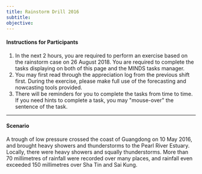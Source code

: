 ```yaml
---
title: Rainstorm Drill 2016
subtitle:  
objective:  
---
```


#### Instructions for Participants

1. In the next 2 hours, you are required to perform an exercise based on the rainstorm case on 26 August 2018. You are required to complete the tasks displaying on both of this page and the MINDS tasks manager.
2. You may first read through the appreciation log from the previous shift first. During the exercise, please make full use of the forecasting and nowcasting tools provided.
3. There will be reminders for you to complete the tasks from time to time. If you need hints to complete a task, you may "mouse-over" the sentence of the task.

---
#### Scenario

A trough of low pressure crossed the coast of Guangdong on 10 May 2016, and brought heavy showers and thunderstorms to the Pearl River Estuary. Locally, there were heavy showers and squally thunderstorms. More than 70 millimetres of rainfall were recorded over many places, and rainfall even exceeded 150 millimetres over Sha Tin and Sai Kung.
